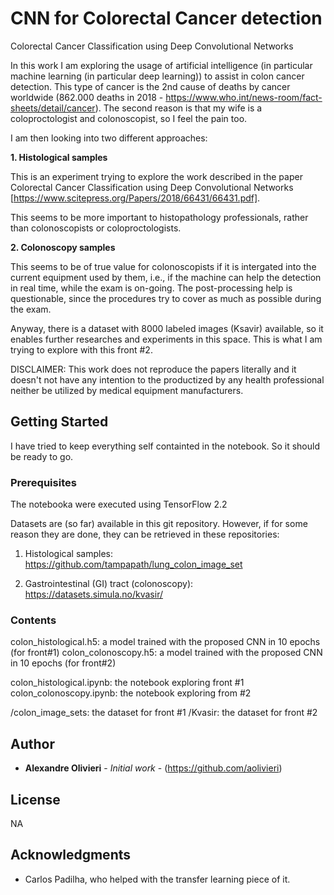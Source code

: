 # CNN for Colorectal Cancer detection

Colorectal Cancer Classification using Deep Convolutional Networks

In this work I am exploring the usage of artificial intelligence (in particular machine learning (in particular deep learning)) to assist in colon cancer detection. This type of cancer is the 2nd cause of deaths by cancer worldwide (862.000 deaths in 2018 - https://www.who.int/news-room/fact-sheets/detail/cancer). The second reason is that my wife is a coloproctologist and colonoscopist, so I feel the pain too.

I am then looking into two different approaches:

**1. Histological samples**

This is an experiment trying to explore the work described in the paper Colorectal Cancer Classification using Deep Convolutional Networks [https://www.scitepress.org/Papers/2018/66431/66431.pdf]. 

This seems to be more important to histopathology professionals, rather than colonoscopists or coloproctologists.

**2. Colonoscopy samples**

This seems to be of true value for colonoscopists if it is intergated into the current equipment used by them, i.e., if the machine can help the detection in real time, while the exam is on-going. The post-processing help is questionable, since the procedures try to cover as much as possible during the exam.

Anyway, there is a dataset with 8000 labeled images (Ksavir) available, so it enables further researches and experiments in this space. This is what I am trying to explore with this front #2.

DISCLAIMER: This work does not reproduce the papers literally and it doesn't not have any intention to the productized by any health professional neither be utilized by medical equipment manufacturers.

## Getting Started

I have tried to keep everything self containted in the notebook. So it should be ready to go.

### Prerequisites

The notebooka were executed using TensorFlow 2.2

Datasets are (so far) available in this git repository. However, if for some reason they are done, they can be retrieved in these repositories:

1. Histological samples: https://github.com/tampapath/lung_colon_image_set

2. Gastrointestinal (GI) tract (colonoscopy): https://datasets.simula.no/kvasir/ 

### Contents

colon_histological.h5: a model trained with the proposed CNN in 10 epochs (for front#1)
colon_colonoscopy.h5: a model trained with the proposed CNN in 10 epochs (for front#2)

colon_histological.ipynb: the notebook exploring front #1
colon_colonoscopy.ipynb: the notebook exploring from #2

/colon_image_sets: the dataset for front #1
/Kvasir: the dataset for front #2

## Author

* **Alexandre Olivieri** - *Initial work* - (https://github.com/aolivieri)

## License

NA

## Acknowledgments

* Carlos Padilha, who helped with the transfer learning piece of it.
